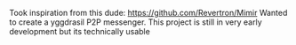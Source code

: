 Took inspiration from this dude: https://github.com/Revertron/Mimir
Wanted to create a yggdrasil P2P messenger. This project is still in very early development but its technically usable
